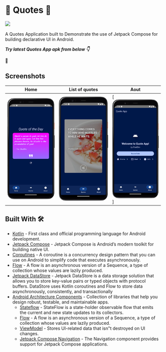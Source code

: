 # 💭 Quotes 💭

<img src="https://github.com/Dinesh2510/Quotes-App-using-Jetpack-Compose/blob/master/thumbnail.png?raw=true" width="750">


A Quotes Application built to Demonstrate the use of Jetpack Compose for building declarative UI in
Android.

***Try latest Quotes App apk from below 👇***

📱

## Screenshots

| Home                                                                                                                                                   | List of quotes                                                                                                                                          | Aout                                                                                                      |
|--------------------------------------------------------------------------------------------------------------------------------------------------------|---------------------------------------------------------------------------------------------------------------------------------------------------------|-----------------------------------------------------------------------------------------------------------|
| [![IMAGE](https://github.com/KareemAbuRejila/quotesApp/blob/main/Screenshot_home.png)](https://www.youtube.com/watch?v=sklPpTf7Yj8) | [![IMAGE](https://github.com/KareemAbuRejila/quotesApp/blob/main/Screenshot_quotes.png)](https://www.youtube.com/watch?v=sklPpTf7Yj8) | [![IMAGE](https://github.com/KareemAbuRejila/quotesApp/blob/main/Screenshot_about.png)] |

## Built With 🛠

- [Kotlin](https://kotlinlang.org/) - First class and official programming language for Android
  development.
- [Jetpack Compose](https://developer.android.com/jetpack/compose) - Jetpack Compose is Android’s
  modern toolkit for building native UI.
- [Coroutines](https://kotlinlang.org/docs/reference/coroutines-overview.html) - A coroutine is a
  concurrency design pattern that you can use on Android to simplify code that executes
  asynchronously.
- [Flow](https://kotlinlang.org/docs/reference/coroutines/flow.html) - A flow is an asynchronous
  version of a Sequence, a type of collection whose values are lazily produced.
- [Jetpack DataStore](https://developer.android.com/topic/libraries/architecture/datastore) -
  Jetpack DataStore is a data storage solution that allows you to store key-value pairs or typed
  objects with protocol buffers. DataStore uses Kotlin coroutines and Flow to store data
  asynchronously, consistently, and transactionally
- [Android Architecture Components](https://developer.android.com/topic/libraries/architecture) -
  Collection of libraries that help you design robust, testable, and maintainable apps.
    - [Stateflow](https://developer.android.com/kotlin/flow/stateflow-and-sharedflow) - StateFlow is
      a
      state-holder observable flow that emits the current and new state updates to its collectors.
    - [Flow](https://kotlinlang.org/docs/reference/coroutines/flow.html) - A flow is an asynchronous
      version of a Sequence, a type of collection whose values are lazily produced.
    - [ViewModel](https://developer.android.com/topic/libraries/architecture/viewmodel) - Stores
      UI-related data that isn"t destroyed on UI changes.
    - [Jetpack Compose Navigation](https://developer.android.com/jetpack/compose/navigation) - The
      Navigation component provides support for Jetpack Compose applications.

